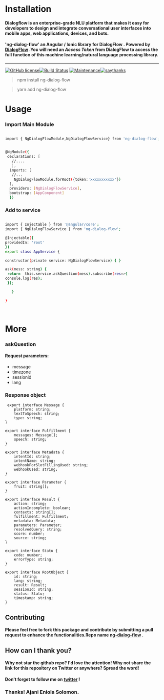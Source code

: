 # Installation

#### Dialogflow is an enterprise-grade NLU platform that makes it easy for developers to design and integrate conversational user interfaces into mobile apps, web applications, devices, and bots.

####  'ng-dialog-flow' an Angular / Ionic  library for DialogFlow  . Powered by [DialogFlow](www.dialogflow.com) .You will need an  _Access Token_  from  DialogFlow to access the full function of this machine learning/natural language processing library.
___

[![GitHub license](https://img.shields.io/github/license/Naereen/StrapDown.js.svg)](https://opensource.org/licenses/MIT)[![Build Status](https://travis-ci.com/ajanieniolasolomon/ng-dialogflow.svg?branch=master)](https://travis-ci.com/ajanieniolasolomon/ng-dialogflow)
[![Maintenance](https://img.shields.io/badge/Maintained%3F-yes-green.svg)](https://github.com/ajanieniolasolomon/ng-dialogflow/)[![saythanks](https://img.shields.io/badge/say-thanks-ff69b4.svg)]()


 > npm install ng-dialog-flow
  


> yarn add ng-dialog-flow


# Usage

### Import  Main Module

```bash

import { NgDialogFlowModule,NgDialogFlowService} from 'ng-dialog-flow';


@NgModule({
 declarations: [
   //....
   ],
  imports: [
   //...
    NgDialogFlowModule.forRoot({token:'xxxxxxxxxxx'})
  ],
  providers: [NgDialogFlowService],
  bootstrap: [AppComponent]
  })
   ```
### Add to service
   ```bash

import { Injectable } from '@angular/core';
 import { NgDialogFlowService } from 'ng-dialog-flow';

@Injectable({
  providedIn: 'root'
})
export class AppService {

 constructor(private service: NgDialogFlowService) { }

   ask(mess: string) {
    return  this.service.askQuestion(mess).subscribe(res=>{
  console.log(res);
    });

      }

}




   ```
# More

### askQuestion

#### Request parameters:
  *  message
  * timezone
  * sessionid
  *  lang
###   Response object
```
 export interface Message {
	platform: string;
	textToSpeech: string;
	type: string;
}

export interface Fulfillment {
	messages: Message[];
	speech: string;
}

export interface Metadata {
	intentId: string;
	intentName: string;
	webhookForSlotFillingUsed: string;
	webhookUsed: string;
}

export interface Parameter {
	fruit: string[];
}

export interface Result {
	action: string;
	actionIncomplete: boolean;
	contexts: string[];
	fulfillment: Fulfillment;
	metadata: Metadata;
	parameters: Parameter;
	resolvedQuery: string;
	score: number;
	source: string;
}

export interface Statu {
	code: number;
	errorType: string;
}

export interface RootObject {
	id: string;
	lang: string;
	result: Result;
	sessionId: string;
	status: Statu;
	timestamp: string;
}

```
## Contributing

####  Please feel free to fork this package and contribute by submitting a pull request to enhance the functionalities.Repo name [ng-dialog-flow](https://github.com/ajanieniolasolomon/ng-dialogflow) .

##  How can I thank you?

#### Why not star the github repo? I'd love the attention! Why not share the link for this repository on Twitter or anywhere? Spread the word!

#### Don't forget to follow me on [twitter](https://twitter.com/ajani_eniola) !

### Thanks! Ajani Eniola Solomon.
